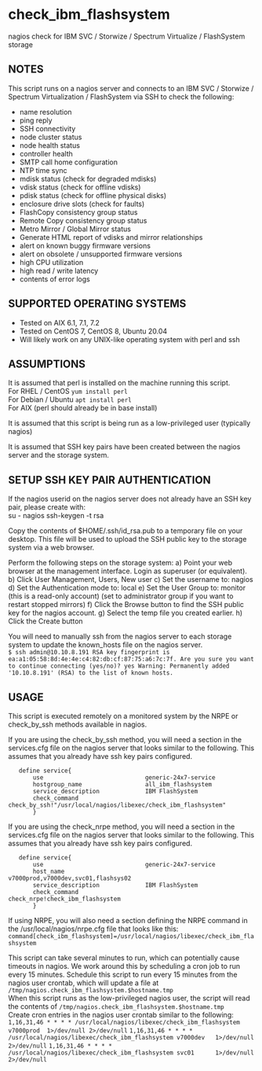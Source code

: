 # check_ibm_flashsystem
nagios check for IBM SVC / Storwize / Spectrum Virtualize / FlashSystem storage 

 NOTES
 -----
  This script runs on a nagios server and connects to an IBM SVC / Storwize / Spectrum Virtualization / FlashSystem via SSH to check the following:
  - name resolution
  - ping reply
  - SSH connectivity
  - node cluster status
  - node health status
  - controller health
  - SMTP call home configuration
  - NTP time sync
  - mdisk status (check for degraded mdisks)
  - vdisk status (check for offline vdisks)
  - pdisk status (check for offline physical disks)
  - enclosure drive slots (check for faults)
  - FlashCopy consistency group status
  - Remote Copy consistency group status
  - Metro Mirror / Global Mirror status
  - Generate HTML report of vdisks and mirror relationships
  - alert on known buggy firmware versions
  - alert on obsolete / unsupported firmware versions
  - high CPU utilization
  - high read / write latency
  - contents of error logs
  
  
 
 

 SUPPORTED OPERATING SYSTEMS
 ---------------------------
  - Tested on AIX 6.1, 7.1, 7.2
  - Tested on CentOS 7, CentOS 8, Ubuntu 20.04
  - Will likely work on any UNIX-like operating system with perl and ssh



 ASSUMPTIONS
 -----------
  It is assumed that perl is installed on the machine running this script.  
     For RHEL / CentOS     `yum install perl`  
     For Debian / Ubuntu   `apt install perl`  
     For AIX               (perl should already be in base install)  

  It is assumed that this script is being run as a low-privileged user (typically nagios)
  
  It is assumed that SSH key pairs have been created between the nagios server and the storage system.





 SETUP SSH KEY PAIR AUTHENTICATION
 ---------------------------------
   If the nagios userid on the nagios server does not already have an SSH key pair, please create with:  
    su - nagios
    ssh-keygen -t rsa
 

   
   Copy the contents of $HOME/.ssh/id_rsa.pub to a temporary file on your desktop.  This file will be used to upload the SSH public key to the storage system via a web browser.
   
   Perform the following steps on the storage system:
   a) Point your web browser at the management interface.  Login as superuser (or equivalent).
   b) Click User Management, Users, New user
   c) Set the username to: nagios
   d) Set the Authentication mode to: local
   e) Set the User Group to: monitor   (this is a read-only account) (set to administrator group if you want to restart stopped mirrors)
   f) Click the Browse button to find the SSH public key for the nagios account.
   g) Select the temp file you created earlier.
   h) Click the Create button
   
   You will need to manually ssh from the nagios server to each storage system to update the known_hosts file on the nagios server.  
      ```
      $ ssh admin@10.10.8.191
      RSA key fingerprint is ea:a1:05:58:8d:4e:4e:c4:82:db:cf:87:75:a6:7c:7f.
      Are you sure you want to continue connecting (yes/no)? yes
      Warning: Permanently added '10.10.8.191' (RSA) to the list of known hosts.
      ```
   


 USAGE 
 -----
  This script is executed remotely on a monitored system by the NRPE or check_by_ssh methods available in nagios.

  If you are using the check_by_ssh method, you will need a section in the services.cfg file on the nagios server that looks similar to the following.
  This assumes that you already have ssh key pairs configured.
    
       define service{
           use                             generic-24x7-service
           hostgroup_name                  all_ibm_flashsystem
           service_description             IBM FlashSystem
           check_command                   check_by_ssh!"/usr/local/nagios/libexec/check_ibm_flashsystem"
           }

  If you are using the check_nrpe method, you will need a section in the services.cfg file on the nagios server that looks similar to the following.
  This assumes that you already have ssh key pairs configured.
  
       define service{
           use                             generic-24x7-service
           host_name                       v7000prod,v7000dev,svc01,flashsys02
           service_description             IBM FlashSystem
           check_command                   check_nrpe!check_ibm_flashsystem
           }

  If using NRPE, you will also need a section defining the NRPE command in the /usr/local/nagios/nrpe.cfg file that looks like this:  
     `command[check_ibm_flashsystem]=/usr/local/nagios/libexec/check_ibm_flashsystem`

 This script can take several minutes to run, which can potentially cause timeouts in nagios.  We work around this by scheduling a cron job to run every 15 minutes.
 Schedule this script to run every 15 minutes from the nagios user crontab, which will update a file at `/tmp/nagios.check_ibm_flashsystem.$hostname.tmp`  
 When this script runs as the low-privileged nagios user, the script will read the contents of `/tmp/nagios.check_ibm_flashsystem.$hostname.tmp`  
 Create cron entries in the nagios user crontab similar to the following:  
     `1,16,31,46 * * * * /usr/local/nagios/libexec/check_ibm_flashsystem v7000prod  1>/dev/null 2>/dev/null`
     `1,16,31,46 * * * * /usr/local/nagios/libexec/check_ibm_flashsystem v7000dev   1>/dev/null 2>/dev/null`
     `1,16,31,46 * * * * /usr/local/nagios/libexec/check_ibm_flashsystem svc01      1>/dev/null 2>/dev/null`
     
  
